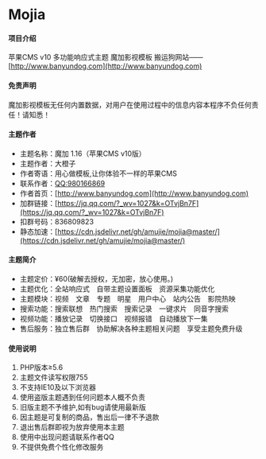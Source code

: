 # Mojia

#### 项目介绍
苹果CMS v10 多功能响应式主题 魔加影视模板 搬运狗网站—— [http://www.banyundog.com](http://www.banyundog.com)

#### 免责声明
魔加影视模板无任何内置数据，对用户在使用过程中的信息内容本程序不负任何责任！请知悉！

#### 主题作者
- 主题名称：魔加 1.16（苹果CMS v10版）
- 主题作者：大橙子
- 作者寄语：用心做模板,让你体验不一样的苹果CMS
- 联系作者：[QQ:980166869](https://wpa.qq.com/msgrd?v=3&uin=980166869&site=qq&menu=yes)
- 作者首页：[http://www.banyundog.com](http://www.banyundog.com)
- 加群链接：[https://jq.qq.com/?_wv=1027&k=OTvjBn7F](https://jq.qq.com/?_wv=1027&k=OTvjBn7F)
- 扣群号码：836809823
- 静态加速：[https://cdn.jsdelivr.net/gh/amujie/mojia@master/](https://cdn.jsdelivr.net/gh/amujie/mojia@master/)

#### 主题简介
- 主题定价：¥60(破解去授权，无加密，放心使用。)
- 主题优化：全站响应式　自带主题设置面板　资源采集功能优化
- 主题模块：视频　文章　专题　明星　用户中心　站内公告　影院热映
- 搜索功能：搜索联想　热门搜索　搜索记录　一键求片　同音字搜索
- 视频功能：播放记录　切换接口　视频报错　自动播放下一集
- 售后服务：独立售后群　协助解决各种主题相关问题　享受主题免费升级

#### 使用说明
1. PHP版本≥5.6
2. 主题文件读写权限755
3. 不支持IE10及以下浏览器
4. 使用盗版主题遇到任何问题本人概不负责
5. 旧版主题不予维护,如有bug请使用最新版
6. 因主题是可复制的商品，售出后一律不予退款
7. 退出售后群即视为放弃使用本主题
8. 使用中出现问题请联系作者QQ
9. 不提供免费个性化修改服务